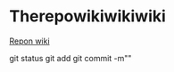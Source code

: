 # Therepowikiwikiwiki
[Repon wiki](https://github.com/K8491/thewiki)


git status
git add
git commit -m""
